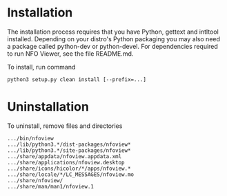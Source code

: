 Installation
============

The installation process requires that you have Python, gettext and
intltool installed. Depending on your distro's Python packaging you may
also need a package called python-dev or python-devel. For dependencies
required to run NFO Viewer, see the file README.md.

To install, run command

    python3 setup.py clean install [--prefix=...]

Uninstallation
==============

To uninstall, remove files and directories

    .../bin/nfoview
    .../lib/python3.*/dist-packages/nfoview*
    .../lib/python3.*/site-packages/nfoview*
    .../share/appdata/nfoview.appdata.xml
    .../share/applications/nfoview.desktop
    .../share/icons/hicolor/*/apps/nfoview.*
    .../share/locale/*/LC_MESSAGES/nfoview.mo
    .../share/nfoview/
    .../share/man/man1/nfoview.1
